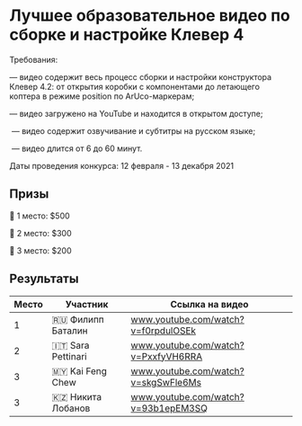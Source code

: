 # Лучшее образовательное видео по сборке и настройке Клевер 4

Требования: 

 — видео содержит весь процесс сборки и настройки конструктора Клевер 4.2: от открытия коробки с компонентами до летающего коптера в режиме position по ArUco-маркерам; 

 — видео загружено на YouTube и находится в открытом доступе; 

 — видео содержит озвучивание и субтитры на русском языке; 

 — видео длится от 6 до 60 минут.
 
 
Даты проведения конкурса: 12 февраля - 13 декабря 2021


## Призы 
🥇 1 место: $500

🥈 2 место: $300

🥉 3 место: $200


## Результаты

|Место|Участник|Ссылка на видео|
|-|-|-|
|1|🇷🇺 Филипп Баталин|www.youtube.com/watch?v=f0rpdulOSEk|
|2|🇮🇹 Sara Pettinari|www.youtube.com/watch?v=PxxfyVH6RRA|
|3|🇲🇾 Kai Feng Chew|www.youtube.com/watch?v=skgSwFle6Ms|
|3|🇰🇿 Никита Лобанов|www.youtube.com/watch?v=93b1epEM3SQ|
